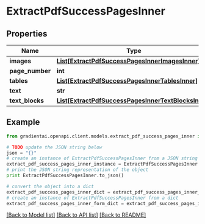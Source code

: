 # ExtractPdfSuccessPagesInner


## Properties
Name | Type | Description | Notes
------------ | ------------- | ------------- | -------------
**images** | [**List[ExtractPdfSuccessPagesInnerImagesInner]**](ExtractPdfSuccessPagesInnerImagesInner.md) |  | 
**page_number** | **int** |  | 
**tables** | [**List[ExtractPdfSuccessPagesInnerTablesInner]**](ExtractPdfSuccessPagesInnerTablesInner.md) |  | 
**text** | **str** |  | 
**text_blocks** | [**List[ExtractPdfSuccessPagesInnerTextBlocksInner]**](ExtractPdfSuccessPagesInnerTextBlocksInner.md) |  | 

## Example

```python
from gradientai.openapi.client.models.extract_pdf_success_pages_inner import ExtractPdfSuccessPagesInner

# TODO update the JSON string below
json = "{}"
# create an instance of ExtractPdfSuccessPagesInner from a JSON string
extract_pdf_success_pages_inner_instance = ExtractPdfSuccessPagesInner.from_json(json)
# print the JSON string representation of the object
print ExtractPdfSuccessPagesInner.to_json()

# convert the object into a dict
extract_pdf_success_pages_inner_dict = extract_pdf_success_pages_inner_instance.to_dict()
# create an instance of ExtractPdfSuccessPagesInner from a dict
extract_pdf_success_pages_inner_form_dict = extract_pdf_success_pages_inner.from_dict(extract_pdf_success_pages_inner_dict)
```
[[Back to Model list]](../README.md#documentation-for-models) [[Back to API list]](../README.md#documentation-for-api-endpoints) [[Back to README]](../README.md)


